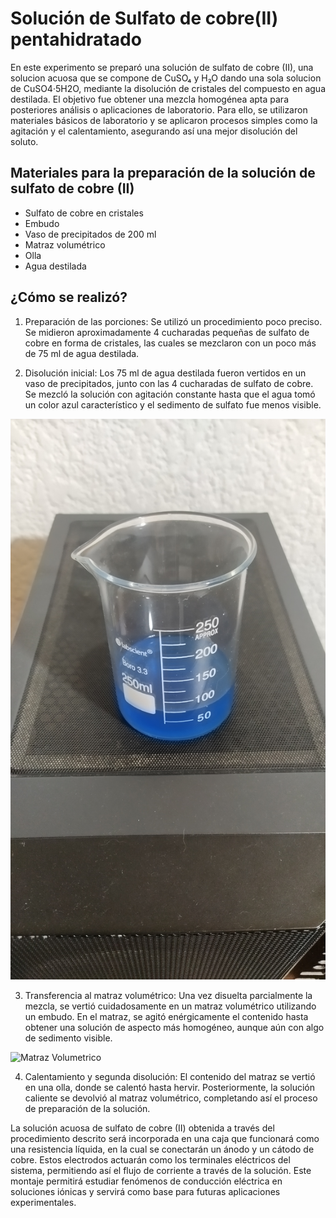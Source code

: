 # Solución de Sulfato de cobre(II) pentahidratado
En este experimento se preparó una solución de sulfato de cobre (II), una solucion acuosa que se compone de CuSO₄ y H₂O dando una sola solucion de CuSO4·5H2O, mediante la disolución de cristales del compuesto en agua destilada. El objetivo fue obtener una mezcla homogénea apta para posteriores análisis o aplicaciones de laboratorio. Para ello, se utilizaron materiales básicos de laboratorio y se aplicaron procesos simples como la agitación y el calentamiento, asegurando así una mejor disolución del soluto.

## Materiales para la preparación de la solución de sulfato de cobre (II)

- Sulfato de cobre  en cristales
- Embudo
- Vaso de precipitados de 200 ml
- Matraz volumétrico
- Olla
- Agua destilada

## ¿Cómo se realizó?
1. Preparación de las porciones:
Se utilizó un procedimiento poco preciso. Se midieron aproximadamente 4 cucharadas pequeñas de sulfato de cobre en forma de cristales, las cuales se mezclaron con un poco más de 75 ml de agua destilada.



2. Disolución inicial:
Los 75 ml de agua destilada fueron vertidos en un vaso de precipitados, junto con las 4 cucharadas de sulfato de cobre. Se mezcló la solución con agitación constante hasta que el agua tomó un color azul característico y el sedimento de sulfato fue menos visible.

![Vaso de precipitados](VasoPresipitado.jpg)

3. Transferencia al matraz volumétrico:
Una vez disuelta parcialmente la mezcla, se vertió cuidadosamente en un matraz volumétrico utilizando un embudo. En el matraz, se agitó enérgicamente el contenido hasta obtener una solución de aspecto más homogéneo, aunque aún con algo de sedimento visible.

![Matraz Volumetrico](MatrazVolumetrico.jpg)

4. Calentamiento y segunda disolución:
El contenido del matraz se vertió en una olla, donde se calentó hasta hervir. Posteriormente, la solución caliente se devolvió al matraz volumétrico, completando así el proceso de preparación de la solución.


La solución acuosa de sulfato de cobre (II) obtenida a través del procedimiento descrito será incorporada en una caja que funcionará como una resistencia líquida, en la cual se conectarán un ánodo y un cátodo de cobre. Estos electrodos actuarán como los terminales eléctricos del sistema, permitiendo así el flujo de corriente a través de la solución. Este montaje permitirá estudiar fenómenos de conducción eléctrica en soluciones iónicas y servirá como base para futuras aplicaciones experimentales.

